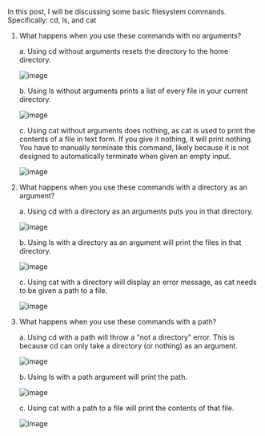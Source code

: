 In this post, I will be discussing some basic filesystem commands. 
Specifically: cd, ls, and cat

1. What happens when you use these commands with no arguments?

   a. Using cd without arguments resets the directory to the home directory.
   
    ![image](https://github.com/willyum00/cse15l-lab-reports/assets/81535097/163c6c65-d657-44ea-84b2-8e38d30313e0)

   b. Using ls without arguments prints a list of every file in your current directory.
   
   ![image](https://github.com/willyum00/cse15l-lab-reports/assets/81535097/d7421301-efc5-475a-847d-1ae83a59690c)
   
   c. Using cat without arguments does nothing, as cat is used to print the contents of a file in text form. If you give it nothing, it will print nothing. You have to manually terminate this command, likely because it is not designed to automatically terminate when given an empty input. 
   
   ![image](https://github.com/willyum00/cse15l-lab-reports/assets/81535097/b355692e-ca16-4405-b397-40bbff522ba1)

2. What happens when you use these commands with a directory as an argument?
   
   a. Using cd with a directory as an arguments puts you in that directory.
   
   ![image](https://github.com/willyum00/cse15l-lab-reports/assets/81535097/bcf8de17-ba01-43eb-b9f5-907511a249a9)

   b. Using ls with a directory as an argument will print the files in that directory.

   ![image](https://github.com/willyum00/cse15l-lab-reports/assets/81535097/7cfd3dc1-c499-4338-bcb8-57a36ea4fdfb)

   c. Using cat with a directory will display an error message, as cat needs to be given a path to a file.

   ![image](https://github.com/willyum00/cse15l-lab-reports/assets/81535097/5cd9a51e-06d5-4f54-9b49-ae6783eca544)

3. What happens when you use these commands with a path?

   a. Using cd with a path will throw a "not a directory" error. This is because cd can only take a directory (or nothing) as an argument. 

   ![image](https://github.com/willyum00/cse15l-lab-reports/assets/81535097/75c32eb6-d24c-45db-a445-0cf41dfe018e)

   b. Using ls with a path argument will print the path.

   ![image](https://github.com/willyum00/cse15l-lab-reports/assets/81535097/5ac09e3b-7eb4-4728-807d-4620b6894892)

   c. Using cat with a path to a file will print the contents of that file.

   ![image](https://github.com/willyum00/cse15l-lab-reports/assets/81535097/0873bc5e-156e-47a6-b44c-1bb58b44cdc3)

   






